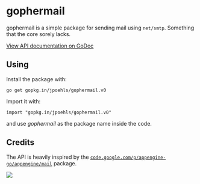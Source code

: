 # gophermail

gophermail is a simple package for sending mail using `net/smtp`.
Something that the core sorely lacks.

[View API documentation on GoDoc](http://godoc.org/github.com/jpoehls/gophermail)

## Using

Install the package with:

    go get gopkg.in/jpoehls/gophermail.v0
  
Import it with:

    import "gopkg.in/jpoehls/gophermail.v0"
  
and use *gophermail* as the package name inside the code.

## Credits

The API is heavily inspired by the [`code.google.com/p/appengine-go/appengine/mail`](https://code.google.com/p/appengine-go/source/browse/appengine/mail/mail.go) package.

<a href='http://www.babygopher.org'><img src='https://raw2.github.com/drnic/babygopher-site/gh-pages/images/babygopher-badge.png' ></a>
